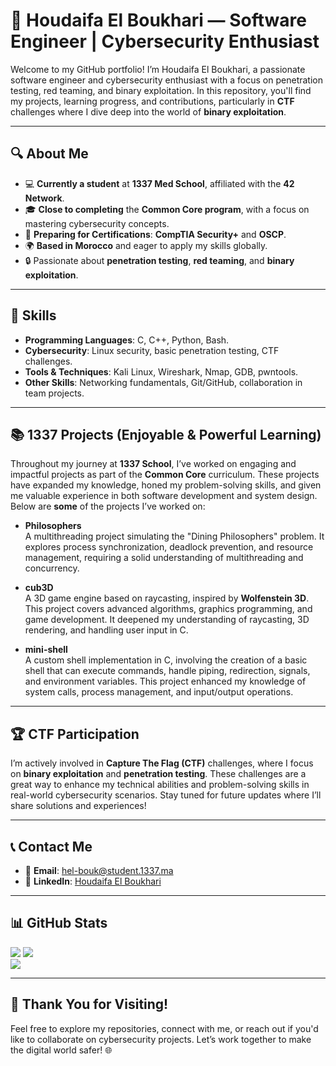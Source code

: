 # 🌟 Houdaifa El Boukhari — Software Engineer | Cybersecurity Enthusiast

Welcome to my GitHub portfolio! I’m Houdaifa El Boukhari, a passionate software engineer and cybersecurity enthusiast with a focus on penetration testing, red teaming, and binary exploitation. In this repository, you'll find my projects, learning progress, and contributions, particularly in **CTF** challenges where I dive deep into the world of **binary exploitation**.

---

## 🔍 **About Me**

- 💻 **Currently a student** at **1337 Med School**, affiliated with the **42 Network**.
- 🎓 **Close to completing** the **Common Core program**, with a focus on mastering cybersecurity concepts.
- 🎯 **Preparing for Certifications**: **CompTIA Security+** and **OSCP**.
- 🌍 **Based in Morocco** and eager to apply my skills globally.
- 🔒 Passionate about **penetration testing**, **red teaming**, and **binary exploitation**.

---

## 🚀 **Skills**

- **Programming Languages**: C, C++, Python, Bash.
- **Cybersecurity**: Linux security, basic penetration testing, CTF challenges.
- **Tools & Techniques**: Kali Linux, Wireshark, Nmap, GDB, pwntools.
- **Other Skills**: Networking fundamentals, Git/GitHub, collaboration in team projects.

---

## 📚 **1337 Projects (Enjoyable & Powerful Learning)**

Throughout my journey at **1337 School**, I’ve worked on engaging and impactful projects as part of the **Common Core** curriculum. These projects have expanded my knowledge, honed my problem-solving skills, and given me valuable experience in both software development and system design. Below are **some** of the projects I’ve worked on:

- **Philosophers**  
  A multithreading project simulating the "Dining Philosophers" problem. It explores process synchronization, deadlock prevention, and resource management, requiring a solid understanding of multithreading and concurrency.

- **cub3D**  
  A 3D game engine based on raycasting, inspired by **Wolfenstein 3D**. This project covers advanced algorithms, graphics programming, and game development. It deepened my understanding of raycasting, 3D rendering, and handling user input in C.

- **mini-shell**  
  A custom shell implementation in C, involving the creation of a basic shell that can execute commands, handle piping, redirection, signals, and environment variables. This project enhanced my knowledge of system calls, process management, and input/output operations.

---

## 🏆 **CTF Participation**

I’m actively involved in **Capture The Flag (CTF)** challenges, where I focus on **binary exploitation** and **penetration testing**. These challenges are a great way to enhance my technical abilities and problem-solving skills in real-world cybersecurity scenarios. Stay tuned for future updates where I’ll share solutions and experiences!

---

## 📞 **Contact Me**

- 📧 **Email**: hel-bouk@student.1337.ma
- 💼 **LinkedIn**: [Houdaifa El Boukhari](https://www.linkedin.com/in/houdaifa-el-boukhari-505b30174/)

---

## 📊 **GitHub Stats**

![](https://github-readme-stats.vercel.app/api?username=yourusername&show_icons=true&theme=radical)
![](https://github-readme-streak-stats.herokuapp.com/?user=aabderrafie&theme=dark&hide_border=false)<br/>
![](https://github-readme-stats.vercel.app/api/top-langs/?username=aabderrafie&theme=dark&hide_border=false&include_all_commits=true&count_private=true&layout=compact)

---

## 🌟 **Thank You for Visiting!**

Feel free to explore my repositories, connect with me, or reach out if you'd like to collaborate on cybersecurity projects. Let’s work together to make the digital world safer! 🌐
